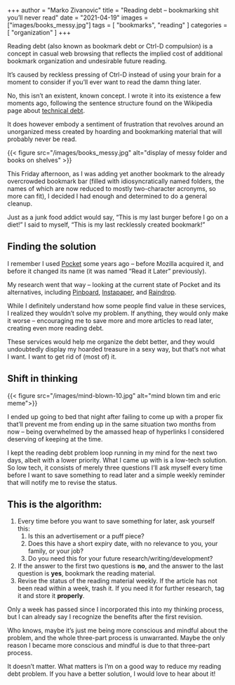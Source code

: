 +++
author = "Marko Zivanovic"
title = "Reading debt – bookmarking shit you’ll never read"
date = "2021-04-19"
images = ["images/books_messy.jpg"]
tags = [
    "bookmarks", "reading"
]
categories = [
    "organization"
]
+++

Reading debt (also known as bookmark debt or Ctrl-D compulsion) is a concept in casual web browsing that reflects the implied cost of additional bookmark organization and undesirable future reading.

It’s caused by reckless pressing of Ctrl-D instead of using your brain for a moment to consider if you’ll ever want to read the damn thing later.


No, this isn’t an existent, known concept. I wrote it into its existence a few moments ago, following the sentence structure found on the Wikipedia page about [technical debt](https://en.wikipedia.org/wiki/Technical_debt).

It does however embody a sentiment of frustration that revolves around an unorganized mess created by hoarding and bookmarking material that will probably never be read.

{{< figure src="/images/books_messy.jpg" alt="display of messy folder and books on shelves" >}}

This Friday afternoon, as I was adding yet another bookmark to the already overcrowded bookmark bar (filled with idiosyncratically named folders, the names of which are now reduced to mostly two-character acronyms, so more can fit), I decided I had enough and determined to do a general cleanup.

Just as a junk food addict would say, “This is my last burger before I go on a diet!” I said to myself, “This is my last recklessly created bookmark!”

## Finding the solution

I remember I used [Pocket](https://getpocket.com/) some years ago – before Mozilla acquired it, and before it changed its name (it was named “Read it Later” previously).

My research went that way – looking at the current state of Pocket and its alternatives, including [Pinboard](https://pinboard.in/), [Instapaper](https://www.instapaper.com/), and [Raindrop](https://raindrop.io/).

While I definitely understand how some people find value in these services, I realized they wouldn’t solve my problem. If anything, they would only make it worse – encouraging me to save more and more articles to read later, creating even more reading debt.

These services would help me organize the debt better, and they would undoubtedly display my hoarded treasure in a sexy way, but that’s not what I want. I want to get rid of (most of) it.

## Shift in thinking

{{< figure src="/images/mind-blown-10.jpg" alt="mind blown tim and eric meme">}}

I ended up going to bed that night after failing to come up with a proper fix that’ll prevent me from ending up in the same situation two months from now – being overwhelmed by the amassed heap of hyperlinks I considered deserving of keeping at the time.

I kept the reading debt problem loop running in my mind for the next two days, albeit with a lower priority. What I came up with is a low-tech solution. So low tech, it consists of merely three questions I’ll ask myself every time before I want to save something to read later and a simple weekly reminder that will notify me to revise the status.

## This is the algorithm:

1. Every time before you want to save something for later, ask yourself this:
    1. Is this an advertisement or a puff piece?
    2. Does this have a short expiry date, with no relevance to you, your family, or your job?
    3. Do you need this for your future research/writing/development?
2. If the answer to the first two questions is **no**, and the answer to the last question is **yes**, bookmark the reading material.
3. Revise the status of the reading material weekly. If the article has not been read within a week, trash it. If you need it for further research, tag it and store it **properly**.

Only a week has passed since I incorporated this into my thinking process, but I can already say I recognize the benefits after the first revision.

Who knows, maybe it’s just me being more conscious and mindful about the problem, and the whole three-part process is unwarranted. Maybe the only reason I became more conscious and mindful is due to that three-part process.

It doesn’t matter. What matters is I’m on a good way to reduce my reading debt problem. If you have a better solution, I would love to hear about it!
